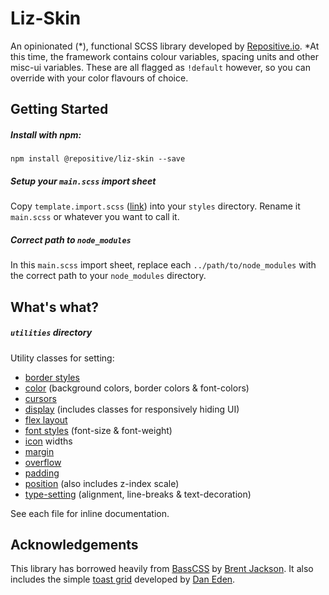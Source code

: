 # Liz-Skin

An opinionated (\*), functional SCSS library developed by [Repositive.io](https://repositive.io/). \*At this time, the framework contains colour variables, spacing units and other misc-ui variables. These are all flagged as `!default` however, so you can override with your color flavours of choice.

## Getting Started

##### Install with npm:

`npm install @repositive/liz-skin --save`

##### Setup your `main.scss` import sheet

Copy `template.import.scss` ([link](https://github.com/repositive/liz-skin/blob/master/template.import.scss)) into your `styles` directory. Rename it `main.scss` or whatever you want to call it.

##### Correct path to `node_modules`

In this `main.scss` import sheet, replace each `../path/to/node_modules` with the correct path to your `node_modules` directory.

## What's what?

##### `utilities` directory

Utility classes for setting:

* [border styles](https://github.com/repositive/liz-skin/blob/master/utilities/_border.scss)
* [color](https://github.com/repositive/liz-skin/blob/master/utilities/_color.scss) (background colors, border colors & font-colors)
* [cursors](https://github.com/repositive/liz-skin/blob/master/utilities/_cursor.scss)
* [display](https://github.com/repositive/liz-skin/blob/master/utilities/_display.scss) (includes classes for responsively hiding UI)
* [flex layout](https://github.com/repositive/liz-skin/blob/master/utilities/_flex.scss)
* [font styles](https://github.com/repositive/liz-skin/blob/master/utilities/_font-styles.scss) (font-size & font-weight)
* [icon](https://github.com/repositive/liz-skin/blob/master/utilities/_icon.scss) widths
* [margin](https://github.com/repositive/liz-skin/blob/master/utilities/_margin.scss)
* [overflow](https://github.com/repositive/liz-skin/blob/master/utilities/_overflow.scss)
* [padding](https://github.com/repositive/liz-skin/blob/master/utilities/_padding.scss)
* [position](https://github.com/repositive/liz-skin/blob/master/utilities/_position.scss) (also includes z-index scale)
* [type-setting](https://github.com/repositive/liz-skin/blob/master/utilities/_type-setting.scss) (alignment, line-breaks & text-decoration)

See each file for inline documentation.

## Acknowledgements

This library has borrowed heavily from [BassCSS](http://basscss.com/) by [Brent Jackson](http://jxnblk.com/). It also includes the simple [toast grid](https://daneden.github.io/Toast/) developed by [Dan Eden](https://daneden.me/).
